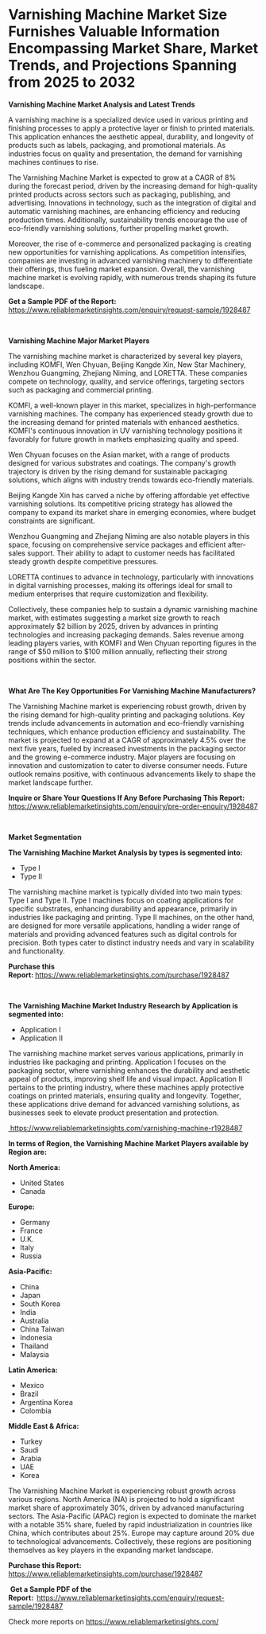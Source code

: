 <p><h1>Varnishing Machine Market Size Furnishes Valuable Information Encompassing Market Share, Market Trends, and Projections Spanning from 2025 to 2032</h1></p><p><strong>Varnishing Machine Market Analysis and Latest Trends</strong></p>
<p><p>A varnishing machine is a specialized device used in various printing and finishing processes to apply a protective layer or finish to printed materials. This application enhances the aesthetic appeal, durability, and longevity of products such as labels, packaging, and promotional materials. As industries focus on quality and presentation, the demand for varnishing machines continues to rise.</p><p>The Varnishing Machine Market is expected to grow at a CAGR of 8% during the forecast period, driven by the increasing demand for high-quality printed products across sectors such as packaging, publishing, and advertising. Innovations in technology, such as the integration of digital and automatic varnishing machines, are enhancing efficiency and reducing production times. Additionally, sustainability trends encourage the use of eco-friendly varnishing solutions, further propelling market growth. </p><p>Moreover, the rise of e-commerce and personalized packaging is creating new opportunities for varnishing applications. As competition intensifies, companies are investing in advanced varnishing machinery to differentiate their offerings, thus fueling market expansion. Overall, the varnishing machine market is evolving rapidly, with numerous trends shaping its future landscape.</p></p>
<p><strong>Get a Sample PDF of the Report:&nbsp;</strong> <a href="https://www.reliablemarketinsights.com/enquiry/request-sample/1928487?utm_campaign=1932&utm_medium=2&utm_source=Github&utm_content=ia&utm_term=16012025&utm_id=varnishing-machine">https://www.reliablemarketinsights.com/enquiry/request-sample/1928487</a></p>
<p>&nbsp;</p>
<p><strong>Varnishing Machine Major Market Players</strong></p>
<p><p>The varnishing machine market is characterized by several key players, including KOMFI, Wen Chyuan, Beijing Kangde Xin, New Star Machinery, Wenzhou Guangming, Zhejiang Niming, and LORETTA. These companies compete on technology, quality, and service offerings, targeting sectors such as packaging and commercial printing.</p><p>KOMFI, a well-known player in this market, specializes in high-performance varnishing machines. The company has experienced steady growth due to the increasing demand for printed materials with enhanced aesthetics. KOMFI's continuous innovation in UV varnishing technology positions it favorably for future growth in markets emphasizing quality and speed.</p><p>Wen Chyuan focuses on the Asian market, with a range of products designed for various substrates and coatings. The company's growth trajectory is driven by the rising demand for sustainable packaging solutions, which aligns with industry trends towards eco-friendly materials.</p><p>Beijing Kangde Xin has carved a niche by offering affordable yet effective varnishing solutions. Its competitive pricing strategy has allowed the company to expand its market share in emerging economies, where budget constraints are significant.</p><p>Wenzhou Guangming and Zhejiang Niming are also notable players in this space, focusing on comprehensive service packages and efficient after-sales support. Their ability to adapt to customer needs has facilitated steady growth despite competitive pressures.</p><p>LORETTA continues to advance in technology, particularly with innovations in digital varnishing processes, making its offerings ideal for small to medium enterprises that require customization and flexibility.</p><p>Collectively, these companies help to sustain a dynamic varnishing machine market, with estimates suggesting a market size growth to reach approximately $2 billion by 2025, driven by advances in printing technologies and increasing packaging demands. Sales revenue among leading players varies, with KOMFI and Wen Chyuan reporting figures in the range of $50 million to $100 million annually, reflecting their strong positions within the sector.</p></p>
<p>&nbsp;</p>
<p><strong>What Are The Key Opportunities For Varnishing Machine Manufacturers?</strong></p>
<p><p>The Varnishing Machine market is experiencing robust growth, driven by the rising demand for high-quality printing and packaging solutions. Key trends include advancements in automation and eco-friendly varnishing techniques, which enhance production efficiency and sustainability. The market is projected to expand at a CAGR of approximately 4.5% over the next five years, fueled by increased investments in the packaging sector and the growing e-commerce industry. Major players are focusing on innovation and customization to cater to diverse consumer needs. Future outlook remains positive, with continuous advancements likely to shape the market landscape further.</p></p>
<p><strong>Inquire or Share Your Questions If Any Before Purchasing This Report:</strong> <a href="https://www.reliablemarketinsights.com/enquiry/pre-order-enquiry/1928487?utm_campaign=1932&utm_medium=2&utm_source=Github&utm_content=ia&utm_term=16012025&utm_id=varnishing-machine">https://www.reliablemarketinsights.com/enquiry/pre-order-enquiry/1928487</a></p>
<p>&nbsp;</p>
<p><strong>Market Segmentation</strong></p>
<p><strong>The Varnishing Machine Market Analysis by types is segmented into:</strong></p>
<p><ul><li>Type I</li><li>Type II</li></ul></p>
<p><p>The varnishing machine market is typically divided into two main types: Type I and Type II. Type I machines focus on coating applications for specific substrates, enhancing durability and appearance, primarily in industries like packaging and printing. Type II machines, on the other hand, are designed for more versatile applications, handling a wider range of materials and providing advanced features such as digital controls for precision. Both types cater to distinct industry needs and vary in scalability and functionality.</p></p>
<p><strong>Purchase this Report:&nbsp;</strong><a href="https://www.reliablemarketinsights.com/purchase/1928487?utm_campaign=1932&utm_medium=2&utm_source=Github&utm_content=ia&utm_term=16012025&utm_id=varnishing-machine">https://www.reliablemarketinsights.com/purchase/1928487</a></p>
<p>&nbsp;</p>
<p><strong>The Varnishing Machine Market Industry Research by Application is segmented into:</strong></p>
<p><ul><li>Application I</li><li>Application II</li></ul></p>
<p><p>The varnishing machine market serves various applications, primarily in industries like packaging and printing. Application I focuses on the packaging sector, where varnishing enhances the durability and aesthetic appeal of products, improving shelf life and visual impact. Application II pertains to the printing industry, where these machines apply protective coatings on printed materials, ensuring quality and longevity. Together, these applications drive demand for advanced varnishing solutions, as businesses seek to elevate product presentation and protection.</p></p>
<p><a href="https://www.reliablemarketinsights.com/varnishing-machine-r1928487?utm_campaign=1932&utm_medium=2&utm_source=Github&utm_content=ia&utm_term=16012025&utm_id=varnishing-machine">&nbsp;https://www.reliablemarketinsights.com/varnishing-machine-r1928487</a></p>
<p><strong>In terms of Region, the Varnishing Machine Market Players available by Region are:</strong></p>
<p>
    <p> <strong> North America: </strong>
        <ul>
            <li>United States</li>
            <li>Canada</li>
        </ul>
        </p> 
    <p> <strong> Europe: </strong>
        <ul>
            <li>Germany</li>
            <li>France</li>
            <li>U.K.</li>
            <li>Italy</li>
            <li>Russia</li>
        </ul>
        </p> 
    <p> <strong> Asia-Pacific: </strong>
        <ul>
            <li>China</li>
            <li>Japan</li>
            <li>South Korea</li>
            <li>India</li>
            <li>Australia</li>
            <li>China Taiwan</li>
            <li>Indonesia</li>
            <li>Thailand</li>
            <li>Malaysia</li>
        </ul>
        </p> 
    <p> <strong> Latin America: </strong>
        <ul>
            <li>Mexico</li>
            <li>Brazil</li>
            <li>Argentina Korea</li>
            <li>Colombia</li>
        </ul>
        </p> 
    <p> <strong> Middle East & Africa: </strong>
        <ul>
            <li>Turkey</li>
            <li>Saudi</li>
            <li>Arabia</li>
            <li>UAE</li>
            <li>Korea</li>
        </ul>
    </p>
    </p>
<p><p>The Varnishing Machine Market is experiencing robust growth across various regions. North America (NA) is projected to hold a significant market share of approximately 30%, driven by advanced manufacturing sectors. The Asia-Pacific (APAC) region is expected to dominate the market with a notable 35% share, fueled by rapid industrialization in countries like China, which contributes about 25%. Europe may capture around 20% due to technological advancements. Collectively, these regions are positioning themselves as key players in the expanding market landscape.</p></p>
<p><strong>Purchase this Report: </strong><a href="https://www.reliablemarketinsights.com/purchase/1928487?utm_campaign=1932&utm_medium=2&utm_source=Github&utm_content=ia&utm_term=16012025&utm_id=varnishing-machine">https://www.reliablemarketinsights.com/purchase/1928487</a></p>
<p>&nbsp;<strong>Get a Sample PDF of the Report:&nbsp;&nbsp;</strong><a href="https://www.reliablemarketinsights.com/enquiry/request-sample/1928487?utm_campaign=1932&utm_medium=2&utm_source=Github&utm_content=ia&utm_term=16012025&utm_id=varnishing-machine">https://www.reliablemarketinsights.com/enquiry/request-sample/1928487</a></p>
<p><strong></strong></p>
<p>Check more reports on <a href="https://www.reliablemarketinsights.com/?utm_campaign=1932&utm_medium=2&utm_source=Github&utm_content=ia&utm_term=16012025&utm_id=varnishing-machine">https://www.reliablemarketinsights.com/</a></p>
